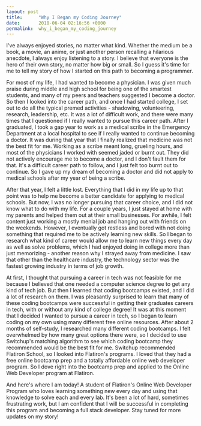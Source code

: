```yaml
---
layout: post
title:      "Why I Began my Coding Journey"
date:       2018-06-04 02:16:56 +0000
permalink:  why_i_began_my_coding_journey
---
```


I've always enjoyed stories, no matter what kind. Whether the medium be a book, a movie, an anime, or just another person recalling a hilarious anecdote, I always enjoy listening to a story. I believe that everyone is the hero of their own story, no matter how big or small. So I guess it's time for me to tell my story of how I started on this path to becoming a programmer.

For most of my life, I had wanted to become a physician. I was given much praise during middle and high school for being one of the smartest students, and many of my peers and teachers suggested I become a doctor. So then I looked into the career path, and once I had started college, I set out to do all the typical premed activities - shadowing, volunteering, research, leadership, etc. It was a lot of difficult work, and there were many times that I questioned if I really wanted to pursue this career path. After I graduated, I took a gap year to work as a medical scribe in the Emergency Department at a local hospital to see if I really wanted to continue becoming a doctor. It was during that year that I finally realized that medicine was not the best fit for me. Working as a scribe meant long, grueling hours, and most of the physicians I worked with seemed jaded or burnt out. They did not actively encourage me to become a doctor, and I don't fault them for that. It's a difficult career path to follow, and I just felt too burnt out to continue. So I gave up my dream of becoming a doctor and did not apply to medical schools after my year of being a scribe.

After that year, I felt a little lost. Everything that I did in my life up to that point was to help me become a better candidate for applying to medical schools. But now, I was no longer pursuing that career choice, and I did not know what to do with my life. For a couple years, I just stayed at home with my parents and helped them out at their small businesses. For awhile, I felt content just working a mostly menial job and hanging out with friends on the weekends. However, I eventually got restless and bored with not doing something that required me to be actively learning new skills. So I began to research what kind of career would allow me to learn new things every day as well as solve problems, which I had enjoyed doing in college more than just memorizing - another reason why I strayed away from medicine. I saw that other than the healthcare industry, the technology sector was the fastest growing industry in terms of job growth.

At first, I thought that pursuing a career in tech was not feasible for me because I believed that one needed a computer science degree to get any kind of tech job. But then I learned that coding bootcamps existed, and I did a lot of research on them. I was pleasantly surprised to learn that many of these coding bootcamps were successful in getting their graduates careers in tech, with or without any kind of college degree! It was at this moment that I decided I wanted to pursue a career in tech, so I began to learn coding on my own using many different free online resources. After about 2 months of self-study, I researched many different coding bootcamps. I felt overwhelmed by how many great options there were, so I decided to use Switchup's matching algorithm to see which coding bootcamp they recommended would be the best fit for me. Switchup recommended Flatiron School, so I looked into Flatiron's programs. I loved that they had a free online bootcamp prep and a totally affordable online web developer program. So I dove right into the bootcamp prep and applied to the Online Web Developer program at Flatiron.

And here's where I am today! A student of Flatiron's Online Web Developer Program who loves learning something new every day and using that knowledge to solve each and every lab. It's been a lot of hard, sometimes frustrating work, but I am confident that I will be successful in completing this program and becoming a full stack developer. Stay tuned for more updates on my story!


